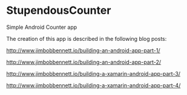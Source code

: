# StupendousCounter

Simple Android Counter app

The creation of this app is described in the following blog posts:

http://www.jimbobbennett.io/building-an-android-app-part-1/

http://www.jimbobbennett.io/building-an-android-app-part-2/

http://www.jimbobbennett.io/building-a-xamarin-android-app-part-3/

http://www.jimbobbennett.io/building-a-xamarin-android-app-part-4/
